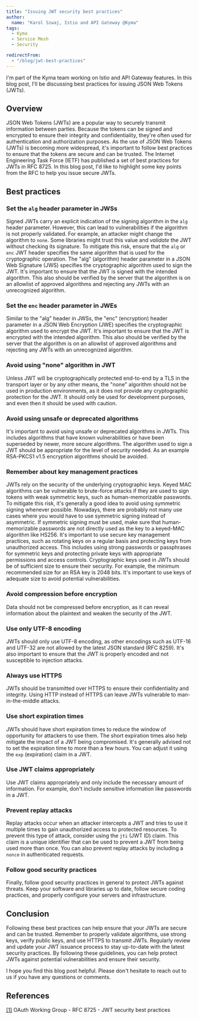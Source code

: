 ```yaml
---
title: "Issuing JWT security best practices"
author: 
  name: "Karol Szwaj, Istio and API Gateway @Kyma"
tags:
  - Kyma
  - Service Mesh
  - Security

redirectFrom:
  - "/blog/jwt-best-practices"
---
```


I'm part of the Kyma team working on Istio and API Gateway features. In this blog post, I'll be discussing best practices for issuing JSON Web Tokens (JWTs).

## Overview

JSON Web Tokens (JWTs) are a popular way to securely transmit information between parties. Because the tokens can be signed and encrypted to ensure their integrity and confidentiality, they're often used for authentication and authorization purposes.
As the use of JSON Web Tokens (JWTs) is becoming more widespread, it's important to follow best practices to ensure that the tokens are secure and can be trusted. The Internet Engineering Task Force (IETF) has published a set of best practices for JWTs in RFC 8725. In this blog post, I'd like to highlight some key points from the RFC to help you issue secure JWTs.

## Best practices

### Set the `alg` header parameter in JWSs

Signed JWTs carry an explicit indication of the signing algorithm in the `alg` header parameter. However, this can lead to vulnerabilities if the algorithm is not properly validated. For example, an attacker might change the algorithm to `none`. Some libraries might trust this value and *validate* the JWT without checking its signature. To mitigate this risk, ensure that the `alg` or `enc` JWT header specifies the same algorithm that is used for the cryptographic operation.
The "alg" (algorithm) header parameter in a JSON Web Signature (JWS) specifies the cryptographic algorithm used to sign the JWT. It's important to ensure that the JWT is signed with the intended algorithm. This also should be verified by the server that the algorithm is on an allowlist of approved algorithms and rejecting any JWTs with an unrecognized algorithm.

### Set the `enc` header parameter in JWEs

Similar to the "alg" header in JWSs, the "enc" (encryption) header parameter in a JSON Web Encryption (JWE) specifies the cryptographic algorithm used to encrypt the JWT. It's important to ensure that the JWT is encrypted with the intended algorithm. This also should be verified by the server that the algorithm is on an allowlist of approved algorithms and rejecting any JWTs with an unrecognized algorithm.

### Avoid using "none" algorithm in JWT

Unless JWT will be cryptographically protected end-to-end by a TLS in the transport layer or by any other means, the "none" algorithm should not be used in production environments, as it does not provide any cryptographic protection for the JWT. It should only be used for development purposes, and even then it should be used with caution.

### Avoid using unsafe or deprecated algorithms

It's important to avoid using unsafe or deprecated algorithms in JWTs. This includes algorithms that have known vulnerabilities or have been superseded by newer, more secure algorithms.
The algorithm used to sign a JWT should be appropriate for the level of security needed. As an example RSA-PKCS1 v1.5 encryption algorithms should be avoided.

### Remember about key management practices

JWTs rely on the security of the underlying cryptographic keys. Keyed MAC algorithms can be vulnerable to brute-force attacks if they are used to sign tokens with weak symmetric keys, such as human-memorizable passwords. To mitigate this risk, it's generally a good idea to avoid using symmetric signing whenever possible. Nowadays, there are probably not many use cases where you would have to use symmetric signing instead of asymmetric. If symmetric signing must be used,  make sure that human-memorizable passwords are not directly used as the key to a keyed-MAC algorithm like HS256.
It's important to use secure key management practices, such as rotating keys on a regular basis and protecting keys from unauthorized access. This includes using strong passwords or passphrases for symmetric keys and protecting private keys with appropriate permissions and access controls. 
Cryptographic keys used in JWTs should be of sufficient size to ensure their security. For example, the minimum recommended size for an RSA key is 2048 bits. It's important to use keys of adequate size to avoid potential vulnerabilities.

### Avoid compression before encryption

Data should not be compressed before encryption, as it can reveal information about the plaintext and weaken the security of the JWT.

### Use only UTF-8 encoding

JWTs should only use UTF-8 encoding, as other encodings such as UTF-16 and UTF-32 are not allowed by the latest JSON standard (RFC 8259). It's also important to ensure that the JWT is properly encoded and not susceptible to injection attacks.

### Always use HTTPS

JWTs should be transmitted over HTTPS to ensure their confidentiality and integrity. Using HTTP instead of HTTPS can leave JWTs vulnerable to man-in-the-middle attacks.

### Use short expiration times 

JWTs should have short expiration times to reduce the window of opportunity for attackers to use them. The short expiration times also help mitigate the impact of a JWT being compromised. It's generally advised not to set the expiration time to more than a few hours. You can adjust it using the `exp` (expiration) claim in a JWT.

### Use JWT claims appropriately

Use JWT claims appropriately and only include the necessary amount of information. For example, don't include sensitive information like passwords in a JWT.

### Prevent replay attacks

Replay attacks occur when an attacker intercepts a JWT and tries to use it multiple times to gain unauthorized access to protected resources. To prevent this type of attack, consider using the `jti` (JWT ID) claim. This claim is a unique identifier that can be used to prevent a JWT from being used more than once.
You can also prevent replay attacks by including a `nonce` in authenticated requests.

### Follow good security practices

Finally, follow good security practices in general to protect JWTs against threats. Keep your software and libraries up to date, follow secure coding practices, and properly configure your servers and infrastructure.

## Conclusion

Following these best practices can help ensure that your JWTs are secure and can be trusted. Remember to properly validate algorithms, use strong keys, verify public keys, and use HTTPS to transmit JWTs. Regularly review and update your JWT issuance process to stay up-to-date with the latest security practices.
By following these guidelines, you can help protect JWTs against potential vulnerabilities and ensure their security. 

I hope you find this blog post helpful. Please don't hesitate to reach out to us if you have any questions or comments.

## References

[[1]](https://datatracker.ietf.org/doc/html/rfc8725) OAuth Working Group - RFC 8725 - JWT security best practices